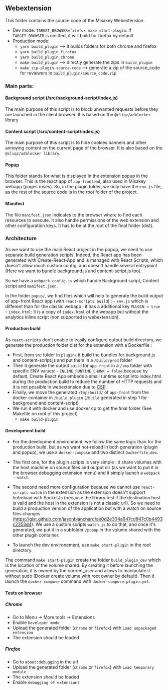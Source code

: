 ## Webextension

This folder contains the source code of the Misakey Webextension.

* Dev mode: `TARGET_BROWSER=firefox make start-plugin`.
If `TARGET_BROWSER` is omitted, it will build for firefox by default
* Production mode:
     - `yarn build_plugin` --> it builds folders for both chrome and firefox
     - `yarn build_plugin_firefox`
     - `yarn build_plugin_chrome`
     - `make build_plugin` --> directly generate the zips in `build_plugin`
     - `make zip-plugin-source-code` --> generate a zip of the source_code for reviewers in `build_plugin/source_code.zip`

### Main parts:

#### Background script (/src/background-script/index.js)

The main purpose of this script is to block unwanted requests before they are launched in the client browser. 
It is based on the `@cliqz/adblocker` library 

#### Content script (/src/content-script/index.js)

The main purpose of this script is to hide cookies banners and other annoying content on the current page of the browser. 
It is also based on the `@cliqz/adblocker library`.

#### Popup

This folder stands for what is displayed in the extension popup in the browser. 
This is the react app of `app-frontend`, also used in Misakey webapp (pages roses). So, in the plugin folder, we only have the `env.js` file, as the rest of the source code is in the root folder of the project.

#### Manifest

The file `manifest.json` indicates to the browser where to find each resources to execute. 
It also handle permissions of the web extension and other configuration keys.
It has to be at the root of the final folder (dist).


### Architecture 

As we want to use the main React project in the popup, we need to use separate build generation scripts. 
Indeed, the React app has been generated with Create-React-App and is managed with React Scripts, which doesn't allow much custom config, and doesn't handle several entrypoint (Here we want to bundle background.js and content-script.js too).

So we have a `webpack.config.js` which handle Background script, Content script and `manifest.json`.

In the folder `popup/`, we find files which will help to generate the build output of app-front React app (with `react-scripts build`) : 
      - `env.js` which is different than for the classic webapp : it has a additional key `PLUGIN = true`
      - `index.html`: it is a copy of `index.html` of the webapp but without the analytics inline script (non supported in webextension).


#### Production build 

As `react-scripts` don't enable to easily configure output build directory, we generate the production folder dist for the extension with a Dockerfile :

- First, from src folder in `plugin/` it build the bundles for background.js and content-script.js and put them in a `/build/prod` folder
- Then it generate the output `build` for `app-front` in a `/tmp` folder with specific ENV values: 
      - `INLINE_RUNTIME_CHUNK = false` because by default, Create React App embeds a small runtime script into index.html during the production build to reduce the number of HTTP requests and it is not possible in webextension due to [CSP](https://developer.mozilla.org/en-US/docs/Mozilla/Add-ons/WebExtensions/Content_Security_Policy).
- Finally, we move the generated `/tmp/build/` of `app-front` from the docker container in `/build_plugin` (`/build` generated in step 1 for background and content-script)
- We run it with docker and use docker cp to get the final folder (See Makefile on root of this project)
  - `make build-plugin`

#### Development build

* For the development environment, we follow the same logic than for the production build, but as we want hot-reload in both generation (plugin and popup), we use a `docker-compose` and two distinct `Dockerfile.dev`.

- The first one, for the plugin scripts is very simple : it share volumes with the host machine on source files and output dir (as we want to put it in the browser debugging extension menu) and it simply launch a `webpack --watch`

- The second need more configuration because we cannot use `react-scripts watch` in the extension as the extension doesn't support hotreload with SocketJs (because the library test if the destination host is valid and the host in the extension is not a classic url). So we need to build a production version of the application but with a watch on source files changes (https://gist.github.com/jasonblanchard/ae0d2e304a647cd847c0b4493c2353d4). We use a custom scripts `watch.js` to do that, and once it's generated, we put it in a subfolder `/popup` in the volume shared with the other plugin container.

* To launch the dev environement, use `make start-plugin` in the root directory.

The command `make start-plugin` create the folder `build_plugin_dev` which is the location of the volume shared. 
By creating it before launching the generation, it is owned by the current_user and allows to manipulate it without sudo (Docker create volume with root owner by default).
Then it launch the `docker-compose` command with `docker-compose.plugin.yml`.


#### Tests on browser

##### Chrome

- Go to Menu -> More tools -> Extensions
- Enable `Developer mode`
- Upload the generated folder (`chrome` or `firefox`) with `Load unpackaged extension`
- The extension should be loaded 

##### Firefox

- Go to `about:debugging` in the url
- Upload the generated folder (`chrome` or `firefox`) with `Load temporary module`
- The extension should be loaded 
- Enable `debugging of extensions`